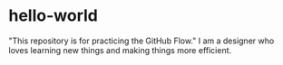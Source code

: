 # hello-world
"This repository is for practicing the GitHub Flow."
I am a designer who loves learning new things and making things more efficient.
